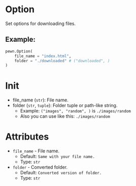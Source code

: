 # Option

Set options for downloading files.

## Example:

```py
pewn.Option(
    file_name = "index.html",
    folder = "./downloaded" # ("downloaded", )
)
```

# Init

- file_name (`str`): File name.
- folder (`str`, `tuple`): Folder tuple or path-like string.
  - Example: `("images", "random", )` is `./images/random`
  - Also you can use like this: `./images/random`

# Attributes

- `file_name` - File name.
  - Default: `Same with your file name.`
  - Type: `str`
- `folder` - Converted folder.
  - Default: `Converted version of folder.`
  - Type: `str`
